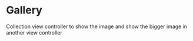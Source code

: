 # Gallery

Collection view controller to show the image and show the bigger image in another view controller
